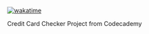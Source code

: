 [![wakatime](https://wakatime.com/badge/github/Sivavet/credit-card-checker.svg)](https://wakatime.com/badge/github/Sivavet/credit-card-checker)

Credit Card Checker Project from Codecademy